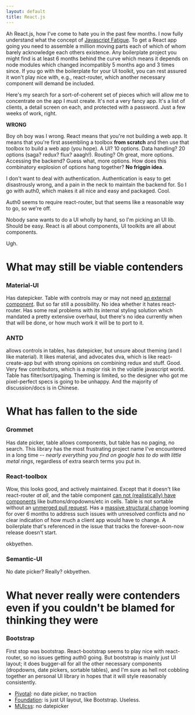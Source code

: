```yaml
---
layout: default
title: React.js
---
```


Ah React.js, how I've come to hate you in the past few months. I now fully understand what the concept of [Javascript
Fatigue](https://medium.com/@ericclemmons/javascript-fatigue-48d4011b6fc4#.yvusnn9n1). To get a React app going you need
to assemble a million moving parts each of which of whom barely acknowledge each others existence. Any boilerplate
project you might find is at least 6 months behind the curve which means it depends on node modules which changed
incompatibly 5 months ago and 3 times since. If you go with the boilerplate for your UI toolkit, you can rest assured it
won't play nice with, e.g., react-router, which another necessary component will demand be included.

Here's my search for a sort-of-coherent set of pieces which will allow me to concentrate on the app I must create. It's
not a very fancy app. It's a list of clients, a detail screen on each, and protected with a password. Just a few weeks
of work, right.

**WRONG** 

Boy oh boy was I wrong. React means that you're not building a web app. It means that you're first assembling a toolbox
**from scratch** and then use that toolbox to build a web app (you hope). A UI? 10 options. Data handling? 20 options
(saga? redux? flux? aaagh!). Routing? Oh great, more options. Accessing the backend? Guess what, more options. How does
this combinatory explosion of options hang together? **No friggin idea**.

I don't want to deal with authentication. Authentication is easy to get disastrously wrong, and a pain in the neck to
maintain the backend for. So I go with auth0, which makes it all nice and easy and packaged. Cool.

Auth0 seems to require react-router, but that seems like a reasonable way to go, so we're off.

Nobody sane wants to do a UI wholly by hand, so I'm picking an UI lib. Should be easy. React is all about components, UI
toolkits are all about components.

Ugh.

# What may still be viable contenders

### Material-UI

Has datepicker. Table with controls may or may not need [an external
component](https://github.com/andela-cdaniel/mui-data-table). But so far still a possibility. No idea whether it hates
react-router. Has some real problems with its internal styling solution which mandated a pretty extensive overhaul, but
there's no idea currently when that will be done, or how much work it will be to port to it.

### ANTD

allows controls in tables, has datepicker, but unsure about theming (and I like material). It likes material, and
advocates dva, which is like react-create-app but with strong opinions on combining redux and stuff. Good.  Very few
contributors, which is a *major* risk in the volatile javascript world. Table has filter/sort/paging. Theming is
limited, so the designer who got me pixel-perfect specs is going to be unhappy. And the majority of discussion/docs is
in Chinese.

# What has fallen to the side

### Grommet

Has date picker, table allows components, but table has no paging, no search. This library has the most frustrating
project name I've encountered in a long time -- *nearly everything you find on google has to do with little metal
rings*, regardless of extra search terms you put in.

### React-toolbox

Wow, this looks good, and actively maintained. Except that it doesn't like react-router *at all*, and the table
component [can not (realistically) have components](https://github.com/react-toolbox/react-toolbox/issues/963) like
buttons/dropdowns/etc in cells. Table is not sortable without an [unmerged
pull request](https://github.com/react-toolbox/react-toolbox/pull/1035). Has a [massive structural
change](https://github.com/react-toolbox/react-toolbox/pull/666) looming for over 6 months to address such issues with
unresolved conflicts and no clear indication of how much a client app would have to change. A boilerplate that's
referenced in the issue that tracks the forever-soon-now release doesn't start.

okbyethen.

### Semantic-UI

No date picker? Really? okbyethen.

# What never really were contenders even if you couldn't be blamed for thinking they were

### Bootstrap

First stop was bootstrap. React-bootstrap seems to play nice with react-router, so no issues getting auth0 going. But
bootstrap is mainly just UI layout; it does bugger-all for all the other necessary components (dropdowns, date pickers,
sortable tables), and I'm sure as hell not cobbling together an personal UI library in hopes that it will style
reasonably consistently.

* [Pivotal](http://styleguide.cfapps.io/faq.html): no date picker, no traction
* [Foundation](http://webrafter.com/opensource/react-foundation-apps): is just UI layout, like Bootstrap. Useless.
* [MUIcss](https://www.muicss.com/docs/v1/react/introduction): no datepicker

